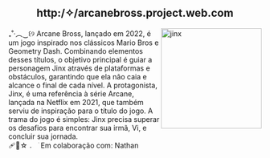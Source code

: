 <div align = "middle"> <H2> http:/✧/arcanebross.project.web.com </H2> </div> 
<img align = "right" src="https://i.pinimg.com/originals/fd/32/63/fd32631ba6ac765fce43da466c408b3d.gif" width="200" height = "200" alt="jinx">
 ₊˚‧︵‿꒰୨ Arcane Bross, lançado em 2022, é um jogo inspirado nos clássicos Mario Bros e Geometry Dash. Combinando elementos desses títulos, o objetivo principal é guiar a personagem Jinx através de plataformas e obstáculos, garantindo que ela não caia e alcance o final de cada nível. A protagonista, Jinx, é uma referência à série Arcane, lançada na Netflix em 2021, que também serviu de inspiração para o título do jogo. A trama do jogo é simples: Jinx precisa superar os desafios para encontrar sua irmã, Vi, e concluir sua jornada. <br>
 🩹🍙☆  𝅄 ⠀ׂ  Em colaboração com: Nathan
<br>


